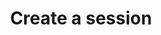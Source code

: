 ---
# -------------------------- #
#      ENDPOINT DETAILS      #
# -------------------------- #

product-type: "connect"
content-type: "api-endpoint"
endpoint: "sessions"
key: "create-a-session"
version: "3"


# -------------------------- #
#       METHOD DETAILS       #
# -------------------------- #

title: "Create a session"
method: "post"
short-url: |
  /v{{ endpoint.version }}{{ object.endpoint-url }}/ephemeral
full-url: |
  {{ api.base-url }}{{ endpoint.short-url | flatify }}
short: "{{ api.core-objects.sessions.create.short }}"
description: |
  {{ api.core-objects.sessions.create.description | flatify }}


# -------------------------- #
#           RETURNS          #
# -------------------------- #

returns: |
  If successful, the API will return a status of <code class="api success">200 OK</code> and a [Session object]({{ api.core-objects.sessions.object }}).


# ------------------------------ #
#   EXAMPLE REQUEST & RESPONSES  #
# ------------------------------ #

examples:
  - type: "Request"
    request-url: "{{ endpoint.short-url | flatify | strip_newlines }}"
    header: "{{ site.data.connect.request-headers.post.without-body | flatify }}"

  - type: "Response"
    language: "json"
    code: |
      {
        "ephemeral_token":"<EPHEMERAL_TOKEN>"
      }
---